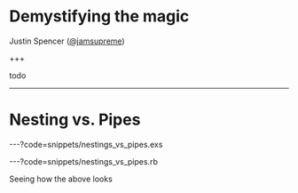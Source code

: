 
# Demystifying the magic

Justin Spencer ([@jamsupreme](https://twitter.com/jamsupreme))

+++

todo

---

# Nesting vs. Pipes

---?code=snippets/nestings_vs_pipes.exs

---?code=snippets/nestings_vs_pipes.rb

Seeing how the above looks